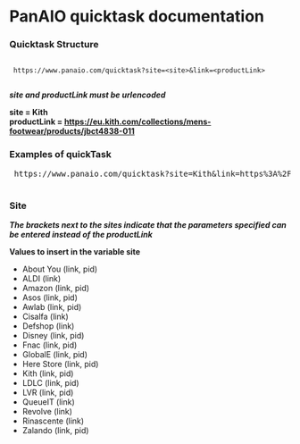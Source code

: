 # PanAIO quicktask documentation

### Quicktask Structure

<pre><code>
 https://www.panaio.com/quicktask?site=&lt;site&gt;&link=&lt;productLink&gt;
 
</code></pre>


***site and productLink must be urlencoded***

 
****site = Kith**** <br>
****productLink = https://eu.kith.com/collections/mens-footwear/products/jbct4838-011**** <br>


### Examples of quickTask
<pre> https://www.panaio.com/quicktask?site=Kith&link=https%3A%2F%2Feu.kith.com%2Fcollections%2Fmens-footwear%2Fproducts%2Fjbct4838-011 </pre>

#
### Site
***The brackets next to the sites indicate that the parameters specified can be entered instead of the productLink***

 **Values to insert in the variable site**
  * About You (link, pid)
  * ALDI (link)
  * Amazon (link, pid)
  * Asos (link, pid)
  * Awlab (link, pid)
  * Cisalfa (link)
  * Defshop (link)
  * Disney (link, pid)
  * Fnac (link, pid)
  * GlobalE (link, pid)
  * Here Store (link, pid)
  * Kith (link, pid)
  * LDLC (link, pid)
  * LVR (link, pid)
  * QueueIT (link)
  * Revolve (link)
  * Rinascente (link)
  * Zalando (link, pid)


